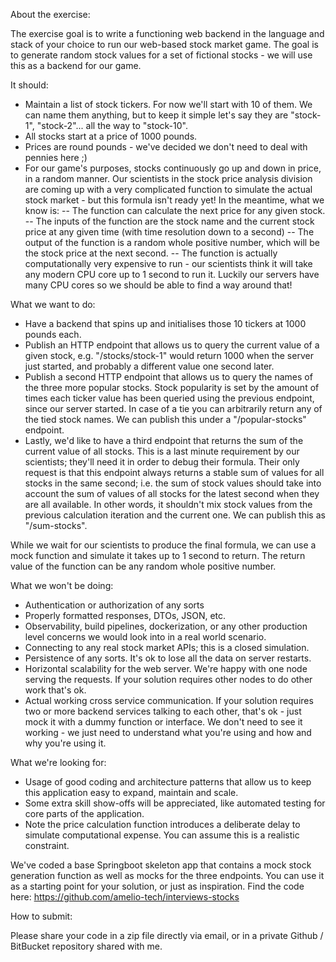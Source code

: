 About the exercise:

The exercise goal is to write a functioning web backend in the language and stack of your choice to run our web-based stock market game.
The goal is to generate random stock values for a set of fictional stocks - we will use this as a backend for our game.


It should:

- Maintain a list of stock tickers. For now we'll start with 10 of them. We can name them anything, but to keep it simple let's say they are "stock-1", "stock-2"... all the way to "stock-10".
- All stocks start at a price of 1000 pounds.
- Prices are round pounds - we've decided we don't need to deal with pennies here ;)
- For our game's purposes, stocks continuously go up and down in price, in a random manner. Our scientists in the stock price analysis division are coming up with a very complicated function to simulate the actual stock market - but this formula isn't ready yet! In the meantime, what we know is:
  -- The function can calculate the next price for any given stock.
  -- The inputs of the function are the stock name and the current stock price at any given time (with time resolution down to a second)
  -- The output of the function is a random whole positive number, which will be the stock price at the next second.
  -- The function is actually computationally very expensive to run - our scientists think it will take any modern CPU core up to 1 second to run it. Luckily our servers have many CPU cores so we should be able to find a way around that!


What we want to do:

- Have a backend that spins up and initialises those 10 tickers at 1000 pounds each.
- Publish an HTTP endpoint that allows us to query the current value of a given stock, e.g. "/stocks/stock-1" would return 1000 when the server just started, and probably a different value one second later.
- Publish a second HTTP endpoint that allows us to query the names of the three more popular stocks. Stock popularity is set by the amount of times each ticker value has been queried using the previous endpoint, since our server started. In case of a tie you can arbitrarily return any of the tied stock names. We can publish this under a "/popular-stocks" endpoint.
- Lastly, we'd like to have a third endpoint that returns the sum of the current value of all stocks. This is a last minute requirement by our scientists; they'll need it in order to debug their formula. Their only request is that this endpoint always returns a stable sum of values for all stocks in the same second; i.e. the sum of stock values should take into account the sum of values of all stocks for the latest second when they are all available. In other words, it shouldn't mix stock values from the previous calculation iteration and the current one. We can publish this as "/sum-stocks".

While we wait for our scientists to produce the final formula, we can use a mock function and simulate it takes up to 1 second to return. The return value of the function can be any random whole positive number.


What we won't be doing:

- Authentication or authorization of any sorts
- Properly formatted responses, DTOs, JSON, etc.
- Observability, build pipelines, dockerization, or any other production level concerns we would look into in a real world scenario.
- Connecting to any real stock market APIs; this is a closed simulation.
- Persistence of any sorts. It's ok to lose all the data on server restarts.
- Horizontal scalability for the web server. We're happy with one node serving the requests. If your solution requires other nodes to do other work that's ok.
- Actual working cross service communication. If your solution requires two or more backend services talking to each other, that's ok - just mock it with a dummy function or interface. We don't need to see it working - we just need to understand what you're using and how and why you're using it.


What we're looking for:

- Usage of good coding and architecture patterns that allow us to keep this application easy to expand, maintain and scale.
- Some extra skill show-offs will be appreciated, like automated testing for core parts of the application.
- Note the price calculation function introduces a deliberate delay to simulate computational expense. You can assume this is a realistic constraint.

We've coded a base Springboot skeleton app that contains a mock stock generation function as well as mocks for the three endpoints. You can use it as a starting point for your solution, or just as inspiration. Find the code here: https://github.com/amelio-tech/interviews-stocks


How to submit:

Please share your code in a zip file directly via email, or in a private Github / BitBucket repository shared with me.